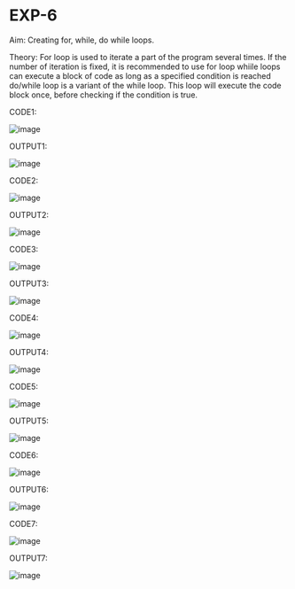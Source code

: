 # EXP-6

Aim: 
Creating for, while, do while loops.

Theory: 
For loop is used to iterate a part of the program several times. If the number of iteration is fixed, it is recommended to use for loop whiile loops can execute a block of code as long as a specified condition is reached do/while loop is a variant of the while loop. This loop will execute the code block once, before checking if the condition is true.

CODE1:

![image](https://github.com/user-attachments/assets/5f5c05dd-5c95-4460-887d-bd37453ebd52)

OUTPUT1:

![image](https://github.com/user-attachments/assets/89fa5a75-cce3-49f5-8ae2-bba54a9b7219)

CODE2:

![image](https://github.com/user-attachments/assets/fe404785-c870-4cf9-93ea-6b5e2c32ea36)

OUTPUT2:

![image](https://github.com/user-attachments/assets/e5475411-6d94-4ef6-a91d-1d487df60497)

CODE3:

![image](https://github.com/user-attachments/assets/b2340db4-cb18-43f1-90be-003d949bacbb)

OUTPUT3:

![image](https://github.com/user-attachments/assets/a29fbf90-5cf9-4d4a-8889-7c7c6ae113f3)

CODE4:

![image](https://github.com/user-attachments/assets/f4f0b119-00cd-4b69-b46d-f477b7baa304)

OUTPUT4:

![image](https://github.com/user-attachments/assets/e8543845-ccb1-417f-8c8e-3533d2aed6b9)

CODE5:

![image](https://github.com/user-attachments/assets/98e08d78-279c-47da-9dde-1c4c73e1db13)

OUTPUT5:

![image](https://github.com/user-attachments/assets/779d45c7-4c3a-4b34-bc64-d81abf883626)

CODE6:

![image](https://github.com/user-attachments/assets/18006429-e8b5-49e3-942d-5ec03036613c)

OUTPUT6:

![image](https://github.com/user-attachments/assets/b953f614-8b3b-4c91-b899-f06e328b5eb8)

CODE7:

![image](https://github.com/user-attachments/assets/3c1e4ee6-d3e6-4eb3-a47c-ceb5076b6329)

OUTPUT7:

![image](https://github.com/user-attachments/assets/3e7d7425-f172-4179-80ad-077818f657ff)
